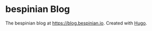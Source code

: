 # bespinian Blog

The bespinian blog at <https://blog.bespinian.io>. Created with [Hugo](https://gohugo.io).
